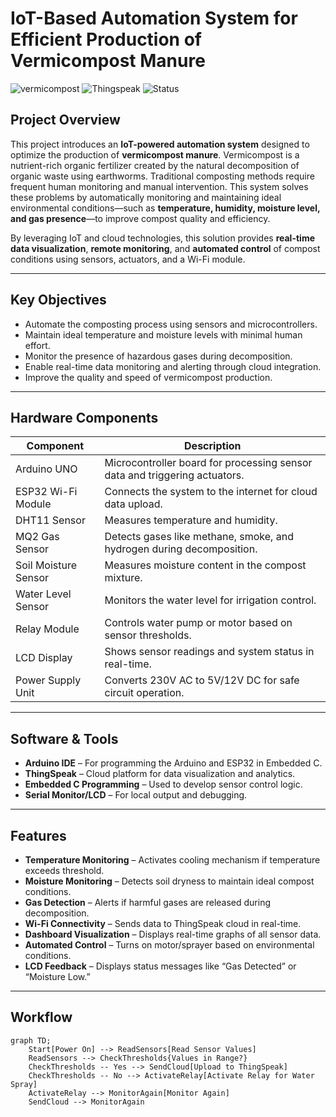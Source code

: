 # IoT-Based Automation System for Efficient Production of Vermicompost Manure

![vermicompost](https://img.shields.io/badge/IoT-Arduino-green)
![Thingspeak](https://img.shields.io/badge/Cloud-Thingspeak-blue)
![Status](https://img.shields.io/badge/Stage-Prototype%20Complete-brightgreen)

## Project Overview

This project introduces an **IoT-powered automation system** designed to optimize the production of **vermicompost manure**. Vermicompost is a nutrient-rich organic fertilizer created by the natural decomposition of organic waste using earthworms. Traditional composting methods require frequent human monitoring and manual intervention. This system solves these problems by automatically monitoring and maintaining ideal environmental conditions—such as **temperature, humidity, moisture level, and gas presence**—to improve compost quality and efficiency.

By leveraging IoT and cloud technologies, this solution provides **real-time data visualization**, **remote monitoring**, and **automated control** of compost conditions using sensors, actuators, and a Wi-Fi module.

---

## Key Objectives
- Automate the composting process using sensors and microcontrollers.
- Maintain ideal temperature and moisture levels with minimal human effort.
- Monitor the presence of hazardous gases during decomposition.
- Enable real-time data monitoring and alerting through cloud integration.
- Improve the quality and speed of vermicompost production.

---

## Hardware Components
| Component              | Description                                                                 |
|------------------------|-----------------------------------------------------------------------------|
| Arduino UNO            | Microcontroller board for processing sensor data and triggering actuators. |
| ESP32 Wi-Fi Module     | Connects the system to the internet for cloud data upload.                 |
| DHT11 Sensor           | Measures temperature and humidity.                                          |
| MQ2 Gas Sensor         | Detects gases like methane, smoke, and hydrogen during decomposition.      |
| Soil Moisture Sensor   | Measures moisture content in the compost mixture.                           |
| Water Level Sensor     | Monitors the water level for irrigation control.                            |
| Relay Module           | Controls water pump or motor based on sensor thresholds.                    |
| LCD Display            | Shows sensor readings and system status in real-time.                       |
| Power Supply Unit      | Converts 230V AC to 5V/12V DC for safe circuit operation.                   |

---

## Software & Tools
- **Arduino IDE** – For programming the Arduino and ESP32 in Embedded C.
- **ThingSpeak** – Cloud platform for data visualization and analytics.
- **Embedded C Programming** – Used to develop sensor control logic.
- **Serial Monitor/LCD** – For local output and debugging.

---

## Features
- **Temperature Monitoring** – Activates cooling mechanism if temperature exceeds threshold.
- **Moisture Monitoring** – Detects soil dryness to maintain ideal compost conditions.
- **Gas Detection** – Alerts if harmful gases are released during decomposition.
- **Wi-Fi Connectivity** – Sends data to ThingSpeak cloud in real-time.
- **Dashboard Visualization** – Displays real-time graphs of all sensor data.
- **Automated Control** – Turns on motor/sprayer based on environmental conditions.
- **LCD Feedback** – Displays status messages like “Gas Detected” or “Moisture Low.”

---

## Workflow

```mermaid
graph TD;
    Start[Power On] --> ReadSensors[Read Sensor Values]
    ReadSensors --> CheckThresholds{Values in Range?}
    CheckThresholds -- Yes --> SendCloud[Upload to ThingSpeak]
    CheckThresholds -- No --> ActivateRelay[Activate Relay for Water Spray]
    ActivateRelay --> MonitorAgain[Monitor Again]
    SendCloud --> MonitorAgain
